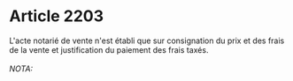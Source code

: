 # Article 2203

L'acte notarié de vente n'est établi que sur consignation du prix et des frais de la vente et justification du paiement des frais taxés.<br/><br/><i>NOTA:</i>